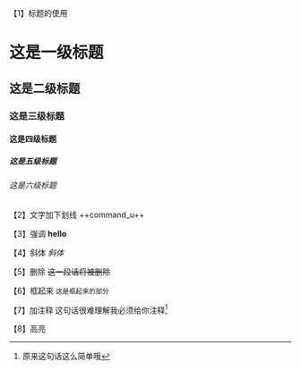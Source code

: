 【1】标题的使用
# 这是一级标题
## 这是二级标题
### 这是三级标题
#### 这是四级标题
##### 这是五级标题
###### 这是六级标题

【2】文字加下划线
++command_u++

【3】强调
**hello**

【4】斜体
*斜体*

【5】删除
~~这一段话将被删除~~

【6】框起来
`这是框起来的部分`

【7】加注释
这句话很难理解我必须给你注释[^1]

[^1]:原来这句话这么简单哦

【8】高亮







